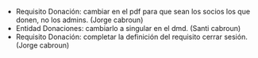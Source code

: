 - Requisito Donación: cambiar en el pdf para que sean los socios los que donen, no los admins. (Jorge cabroun)
- Entidad Donaciones: cambiarlo a singular en el dmd. (Santi cabroun)
- Requisito Donación: completar la definición del requisito cerrar sesión. (Jorge cabroun)
